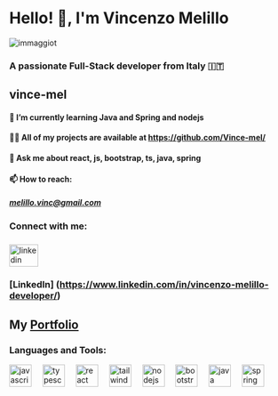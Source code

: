 # Hello! 👋, I'm Vincenzo Melillo   


![immaggiot](https://github.com/Vince-mel/Vince-mel/assets/137229406/46776543-8785-4bed-9cb7-0e7f1ae10bc8)




### A passionate Full-Stack developer from Italy 🇮🇹
  
## vince-mel
#### 🌱 I’m currently learning Java and Spring and nodejs
#### 👨‍💻 All of my projects are available at https://github.com/Vince-mel/
#### 💬 Ask me about react, js, bootstrap, ts, java, spring 

#### 📫 How to reach:
##### melillo.vinc@gmail.com




### Connect with me:
####  <div align="left">
</div>

###

<div align="left">
</div>

###

<div align="left">
  <img src="https://raw.githubusercontent.com/maurodesouza/profile-readme-generator/master/src/assets/icons/social/linkedin/default.svg" width="52" height="40" alt="linkedin logo"  />
</div>

###  [LinkedIn] (https://www.linkedin.com/in/vincenzo-melillo-developer/)
 
##  My [Portfolio](https://vince-mel-portfolio.vercel.app/) 

 
### Languages and Tools:
<div align="left">
  <img src="https://cdn.jsdelivr.net/gh/devicons/devicon/icons/javascript/javascript-original.svg" height="40" alt="javascript logo"  />
  <img width="12" />
  <img src="https://cdn.jsdelivr.net/gh/devicons/devicon/icons/typescript/typescript-original.svg" height="40" alt="typescript logo"  />
  <img width="12" />
  <img src="https://cdn.jsdelivr.net/gh/devicons/devicon/icons/react/react-original.svg" height="40" alt="react logo"  />
  <img width="12" />
  <img src="https://cdn.jsdelivr.net/gh/devicons/devicon/icons/tailwindcss/tailwindcss-original-wordmark.svg" height="40" alt="tailwindcss logo"  />
  <img width="12" />
  <img src="https://cdn.jsdelivr.net/gh/devicons/devicon/icons/nodejs/nodejs-original.svg" height="40" alt="nodejs logo"  />
  <img width="12" />
  <img src="https://cdn.jsdelivr.net/gh/devicons/devicon/icons/bootstrap/bootstrap-original.svg" height="40" alt="bootstrap logo"  />
  <img width="12" />
  <img src="https://cdn.jsdelivr.net/gh/devicons/devicon/icons/java/java-original.svg" height="40" alt="java logo"  />
  <img width="12" />
  <img src="https://cdn.jsdelivr.net/gh/devicons/devicon/icons/spring/spring-original.svg" height="40" alt="spring logo"  />
</div>

###

